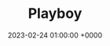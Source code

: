 ---
layout: none
title:  "Playboy"
artist: "Fireboy DML"
art: "fireboydml-playboy.jpg"
spotify_url: https://open.spotify.com/album/1pUJnA3OSbvVr5afqxNARZ?si=7SmTwF7rTtqtrMcKcNMIqg
date:   2023-02-24 01:00:00 +0000
categories: album
tags: [hiphop, afrobeat, summer]
---
